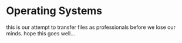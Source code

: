 # Operating Systems
 this is our attempt to transfer files as professionals before we lose our minds. hope this goes well...
